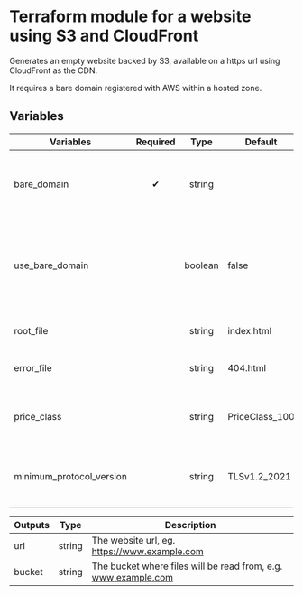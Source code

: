# Terraform module for a website using S3 and CloudFront

Generates an empty website backed by S3, available on a https url using CloudFront as the CDN.

It requires a bare domain registered with AWS within a hosted zone.

## Variables

| Variables                | Required |  Type   | Default        | Description                                                                                                                 |
|--------------------------|:--------:|:-------:|----------------|-----------------------------------------------------------------------------------------------------------------------------|
| bare_domain              |    ✔     | string  |                | Domain name without a www prefix or leading/trailing dots, eg. `example.com`                                                |
| use_bare_domain          |          | boolean | false          | Whether urls will be redirected to the bare domain. If false, the bare domain will be redirected to the www prefixed domain |
| root_file                |          | string  | index.html     | Bucket key of the root file object                                                                                          |
| error_file               |          | string  | 404.html       | Bucket key of the error file object                                                                                         |
| price_class              |          | string  | PriceClass_100 | CloudFront variable, one of [PriceClass_100, PriceClass_200, PriceClass_All]                                                |
| minimum_protocol_version |          | string  | TLSv1.2_2021   | CloudFront variable, one of [TLSv1.2_2018, TLSv1.2_2019, TLSv1.2_2021]                                                      |

| Outputs |  Type  | Description                                                    |
|---------|:------:|----------------------------------------------------------------|
| url     | string | The website url, eg. https://www.example.com                   |
| bucket  | string | The bucket where files will be read from, e.g. www.example.com |
